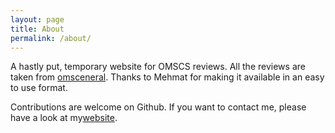 ```yaml
---
layout: page
title: About
permalink: /about/
---
```

A hastly put, temporary website for OMSCS reviews. All the reviews are taken from [omsceneral](https://omscentral.com/courses). Thanks to Mehmat for making it available  in an easy to use format.

Contributions are welcome on Github. If you want to contact me, please have a look at my[website](https://awaisrauf.github.io/).

